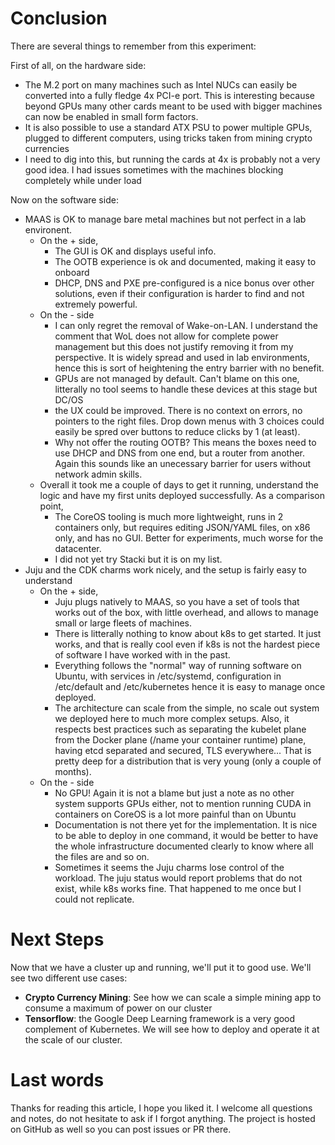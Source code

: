 # Conclusion

There are several things to remember from this experiment:

First of all, on the hardware side: 

* The M.2 port on many machines such as Intel NUCs can easily be converted into a fully fledge 4x PCI-e port. This is interesting because beyond GPUs many other cards meant to be used with bigger machines can now be enabled in small form factors.
* It is also possible to use a standard ATX PSU to power multiple GPUs, plugged to different computers, using tricks taken from mining crypto currencies
* I need to dig into this, but running the cards at 4x is probably not a very good idea. I had issues sometimes with the machines blocking completely while under load

Now on the software side: 

* MAAS is OK to manage bare metal machines but not perfect in a lab environent. 
  * On the + side, 
    * The GUI is OK and displays useful info. 
    * The OOTB experience is ok and documented, making it easy to onboard
    * DHCP, DNS and PXE pre-configured is a nice bonus over other solutions, even if their configuration is harder to find and not extremely powerful. 
  * On the - side
    * I can only regret the removal of Wake-on-LAN. I understand the comment that WoL does not allow for complete power management but this does not justify removing it from my perspective. It is widely spread and used in lab environments, hence this is sort of heightening the entry barrier with no benefit. 
    * GPUs are not managed by default. Can't blame on this one, litterally no tool seems to handle these devices at this stage but DC/OS
    * the UX could be improved. There is no context on errors, no pointers to the right files. Drop down menus with 3 choices could easily be spred over buttons to reduce clicks by 1 (at least). 
    * Why not offer the routing OOTB? This means the boxes need to use DHCP and DNS from one end, but a router from another. Again this sounds like an unecessary barrier for users without network admin skills. 
  * Overall it took me a couple of days to get it running, understand the logic and have my first units deployed successfully. As a comparison point, 
    * The CoreOS tooling is much more lightweight, runs in 2 containers only, but requires editing JSON/YAML files, on x86 only, and has no GUI. Better for experiments, much worse for the datacenter. 
    * I did not yet try Stacki but it is on my list. 
* Juju and the CDK charms work nicely, and the setup is fairly easy to understand
  * On the + side, 
    * Juju plugs natively to MAAS, so you have a set of tools that works out of the box, with little overhead, and allows to manage small or large fleets of machines. 
    * There is litterally nothing to know about k8s to get started. It just works, and that is really cool even if k8s is not the hardest piece of software I have worked with in the past.
    * Everything follows the "normal" way of running software on Ubuntu, with services in /etc/systemd, configuration in /etc/default and /etc/kubernetes hence it is easy to manage once deployed. 
    * The architecture can scale from the simple, no scale out system we deployed here to much more complex setups. Also, it respects best practices such as separating the kubelet plane from the Docker plane (/name your container runtime) plane, having etcd separated and secured, TLS everywhere... That is pretty deep for a distribution that is very young (only a couple of months). 
  * On the - side
    * No GPU! Again it is not a blame but just a note as no other system supports GPUs either, not to mention running CUDA in containers on CoreOS is a lot more painful than on Ubuntu
    * Documentation is not there yet for the implementation. It is nice to be able to deploy in one command, it would be better to have the whole infrastructure documented clearly to know where all the files are and so on.  
    * Sometimes it seems the Juju charms lose control of the workload. The juju status would report problems that do not exist, while k8s works fine. That happened to me once but I could not replicate. 

# Next Steps

Now that we have a cluster up and running, we'll put it to good use. We'll see two different use cases: 

* **Crypto Currency Mining**: See how we can scale a simple mining app to consume a maximum of power on our cluster
* **Tensorflow**: the Google Deep Learning framework is a very good complement of Kubernetes. We will see how to deploy and operate it at the scale of our cluster. 

# Last words

Thanks for reading this article, I hope you liked it. I welcome all questions and notes, do not hesitate to ask if I forgot anything. The project is hosted on GitHub as well so you can post issues or PR there. 




